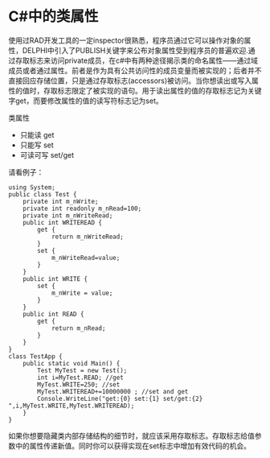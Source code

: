 # C#中的类属性
使用过RAD开发工具的一定inspector很熟悉，程序员通过它可以操作对象的属性，DELPHI中引入了PUBLISH关键字来公布对象属性受到程序员的普遍欢迎.通过存取标志来访问private成员，在c#中有两种途径揭示类的命名属性——通过域成员或者通过属性。前者是作为具有公共访问性的成员变量而被实现的；后者并不直接回应存储位置，只是通过存取标志(accessors)被访问。当你想读出或写入属性的值时，存取标志限定了被实现的语句。用于读出属性的值的存取标志记为关键字get，而要修改属性的值的读写符标志记为set。

类属性

* 只能读 get
* 只能写 set
* 可读可写 set/get


请看例子：

```
using System;
public class Test {
    private int m_nWrite;
    private int readonly m_nRead=100;
    private int m_nWriteRead;
    public int WRITEREAD {
        get {
            return m_nWriteRead;
        }
        set {
            m_nWriteRead=value;
        }
    }
    public int WRITE {
        set {
            m_nWrite = value;
        }
    }
    public int READ {
        get {
            return m_nRead;
        }
    }
}
class TestApp {
    public static void Main() {
        Test MyTest = new Test();
        int i=MyTest.READ; //get
        MyTest.WRITE=250; //set
        MyTest.WRITEREAD+=10000000 ; //set and get
        Console.WriteLine("get:{0} set:{1} set/get:{2} ",i,MyTest.WRITE,MyTest.WRITEREAD);
    }
}
```
如果你想要隐藏类内部存储结构的细节时，就应该采用存取标志。存取标志给值参数中的属性传递新值。同时你可以获得实现在set标志中增加有效代码的机会。